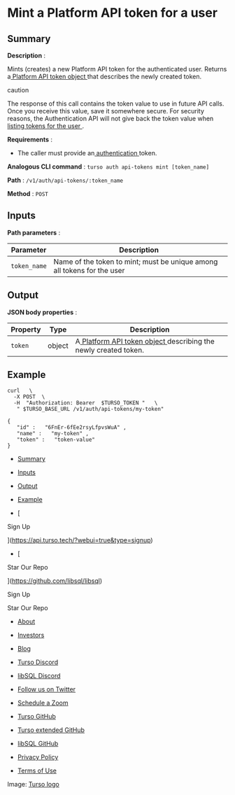 # Mint a Platform API token for a user

## Summary​

 **Description** :

Mints (creates) a new Platform API token for the authenticated user. Returns a[ Platform API token object ](https://docs.turso.tech/reference/platform-rest-api/auth#platform-api-token-object)that describes the newly created token.

caution

The response of this call contains the token value to use in future API calls.
Once you receive this value, save it somewhere secure. For security reasons, the
Authentication API will not give back the token value when[ listing tokens for
the user ](https://docs.turso.tech/reference/platform-rest-api/auth/get-tokens-for-user).

 **Requirements** :

- The caller must provide an[ authentication ](https://docs.turso.tech/reference/platform-rest-api/#authentication)token.


 **Analogous CLI command** : `turso auth api-tokens mint [token_name]` 

 **Path** : `/v1/auth/api-tokens/:token_name` 

 **Method** : `POST` 

## Inputs​

 **Path parameters** :

| Parameter | Description |
|---|---|
|  `token_name`  | Name of the token to mint; must be unique among all tokens for the user |


## Output​

 **JSON body properties** :

| Property | Type | Description |
|---|---|---|
|  `token`  | object | A[ Platform API token object ](https://docs.turso.tech/reference/platform-rest-api/auth#platform-api-token-object)describing the newly created token. |


## Example​

```
curl   \
  -X POST  \
  -H  "Authorization: Bearer  $TURSO_TOKEN "   \
   " $TURSO_BASE_URL /v1/auth/api-tokens/my-token"
```

```
{
   "id" :   "6FnEr-6fEe2rsyLfpvsWuA" ,
   "name" :   "my-token" ,
   "token" :   "token-value"
}
```

- [ Summary ](https://docs.turso.tech//reference/platform-rest-api/auth/mint-token-for-user/#summary)
- [ Inputs ](https://docs.turso.tech//reference/platform-rest-api/auth/mint-token-for-user/#inputs)
- [ Output ](https://docs.turso.tech//reference/platform-rest-api/auth/mint-token-for-user/#output)
- [ Example ](https://docs.turso.tech//reference/platform-rest-api/auth/mint-token-for-user/#example)


- [ 

Sign Up




 ](https://api.turso.tech/?webui=true&type=signup)
- [ 

Star Our Repo






 ](https://github.com/libsql/libsql)


Sign Up

Star Our Repo

- [ About ](https://turso.tech/about-us)
- [ Investors ](https://turso.tech/investors)
- [ Blog ](https://blog.turso.tech)


- [ Turso Discord ](https://discord.com/invite/4B5D7hYwub)
- [ libSQL Discord ](https://discord.gg/VzbXemj6Rg)
- [ Follow us on Twitter ](https://twitter.com/tursodatabase)
- [ Schedule a Zoom ](https://calendly.com/d/gt7-bfd-83n/meet-with-chiselstrike)


- [ Turso GitHub ](https://github.com/tursodatabase/)
- [ Turso extended GitHub ](https://github.com/turso-extended/)
- [ libSQL GitHub ](http://github.com/tursodatabase/libsql)


- [ Privacy Policy ](https://turso.tech/privacy-policy)
- [ Terms of Use ](https://turso.tech/terms-of-use)


Image: [ Turso logo ](https://docs.turso.tech/img/turso.svg)